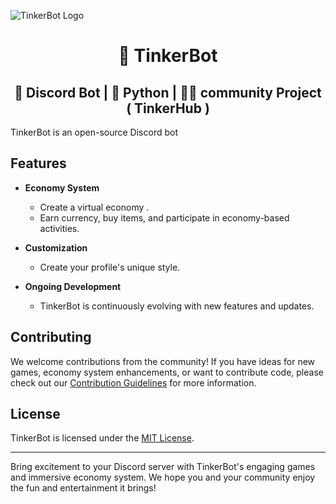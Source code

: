 ![TinkerBot Logo](https://assets-global.website-files.com/6257adef93867e50d84d30e2/625eb604bb8605784489d361_Discord-Logo%2BWordmark-Color%20(1).png)

<h1 align = "center">🐍 TinkerBot</h1>
<h2 align = "center">🤖 Discord Bot | 🐍 Python | 🤝🏻 community Project ( TinkerHub )</h2>
</p>


TinkerBot is an open-source Discord bot 

## Features

- **Economy System**
  - Create a virtual economy .
  - Earn currency, buy items, and participate in economy-based activities.
  
- **Customization**
  - Create your profile's unique style.
  
- **Ongoing Development**
  - TinkerBot is continuously evolving with new features and updates.


## Contributing

We welcome contributions from the community! If you have ideas for new games, economy system enhancements, or want to contribute code, please check out our [Contribution Guidelines](CONTRIBUTING.md) for more information.


## License

TinkerBot is licensed under the [MIT License](LICENSE).

---

Bring excitement to your Discord server with TinkerBot's engaging games and immersive economy system. We hope you and your community enjoy the fun and entertainment it brings!